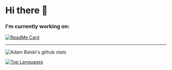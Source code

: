 # Hi there 👋

### I'm currently working on:
[![ReadMe Card](https://github-readme-stats.vercel.app/api/pin/?theme=default&username=AdamBalski&repo=springboot-boilerplate)](https://github.com/AdamBalski/springboot-boilerplate)

---

![Adam Balski's github stats](https://github-readme-stats.vercel.app/api?hide=stars,prs,issues&username=AdamBalski&count_private=true&show_icons=true)

[![Top Languages](https://github-readme-stats.vercel.app/api/top-langs/?username=AdamBalski&layout=compact)](https://github.com/anuraghazra/github-readme-stats)


<!--
**AdamBalski/AdamBalski** is a ✨ _special_ ✨ repository because its `README.md` (this file) appears on your GitHub profile.

Here are some ideas to get you started:

- 🔭 I’m currently working on ...
- 🌱 I’m currently learning ...
- 👯 I’m looking to collaborate on ...
- 🤔 I’m looking for help with ...
- 💬 Ask me about ...
- 📫 How to reach me: ...
- 😄 Pronouns: ...
- ⚡ Fun fact: ...
--
-->

